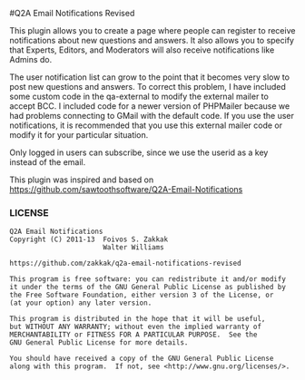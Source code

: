 #Q2A Email Notifications Revised

This plugin allows you to create a page where people can register to
receive notifications about new questions and answers.  It also allows
you to specify that Experts, Editors, and Moderators will also receive
notifications like Admins do.

The user notification list can grow to the point that it becomes very
slow to post new questions and answers.  To correct this problem, I
have included some custom code in the qa-external to modify the
external mailer to accept BCC.  I included code for a newer version of
PHPMailer because we had problems connecting to GMail with the default
code.  If you use the user notifications, it is recommended that you
use this external mailer code or modify it for your particular
situation.

Only logged in users can subscribe, since we use the userid as a key
instead of the email.

This plugin was inspired and based on https://github.com/sawtoothsoftware/Q2A-Email-Notifications 

### LICENSE
    Q2A Email Notifications
    Copyright (C) 2011-13  Foivos S. Zakkak
                           Walter Williams
    
    https://github.com/zakkak/q2a-email-notifications-revised
    
    This program is free software: you can redistribute it and/or modify
    it under the terms of the GNU General Public License as published by
    the Free Software Foundation, either version 3 of the License, or
    (at your option) any later version.
    
    This program is distributed in the hope that it will be useful,
    but WITHOUT ANY WARRANTY; without even the implied warranty of
    MERCHANTABILITY or FITNESS FOR A PARTICULAR PURPOSE.  See the
    GNU General Public License for more details.
    
    You should have received a copy of the GNU General Public License
    along with this program.  If not, see <http://www.gnu.org/licenses/>.
